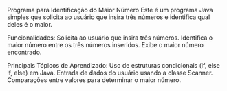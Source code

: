 Programa para Identificação do Maior Número
Este é um programa Java simples que solicita ao usuário que insira três números 
e identifica qual deles é o maior.

Funcionalidades:
Solicita ao usuário que insira três números.
Identifica o maior número entre os três números inseridos.
Exibe o maior número encontrado.

Principais Tópicos de Aprendizado:
Uso de estruturas condicionais (if, else if, else) em Java.
Entrada de dados do usuário usando a classe Scanner.
Comparações entre valores para determinar o maior número.